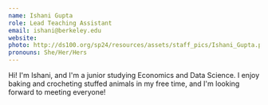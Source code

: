 ```yaml
---
name: Ishani Gupta
role: Lead Teaching Assistant
email: ishani@berkeley.edu
website:
photo: http://ds100.org/sp24/resources/assets/staff_pics/Ishani_Gupta.png
pronouns: She/Her/Hers
---
```


Hi! I'm Ishani, and I'm a junior studying Economics and Data Science. I enjoy baking and crocheting stuffed animals in my free time, and I'm looking forward to meeting everyone!

